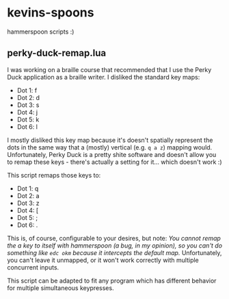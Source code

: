 # kevins-spoons
hammerspoon scripts :)

## perky-duck-remap.lua

I was working on a braille course that recommended that I use the Perky Duck application as a braille writer.  I disliked the standard key maps:

* Dot 1: f
* Dot 2: d
* Dot 3: s
* Dot 4: j
* Dot 5: k
* Dot 6: l

I mostly disliked this key map because it's doesn't spatially represent the dots in the same way that a (mostly) vertical (e.g. `q a z`) mapping would.  Unfortunately, Perky Duck is a pretty shite software and doesn't allow you to remap these keys - there's actually a setting for it... which doesn't work :)

This script remaps those keys to:

* Dot 1: q
* Dot 2: a
* Dot 3: z
* Dot 4: [
* Dot 5: ;
* Dot 6: .

This is, of course, configurable to your desires, but note: *You cannot remap the a key to itself with hammerspoon (a bug, in my opinion), so you can't do something like `edc okm` because it intercepts the default map.*  Unfortunately, you can't leave it unmapped, or it won't work correctly with multiple concurrent inputs.

This script can be adapted to fit any program which has different behavior for multiple simultaneous keypresses.
